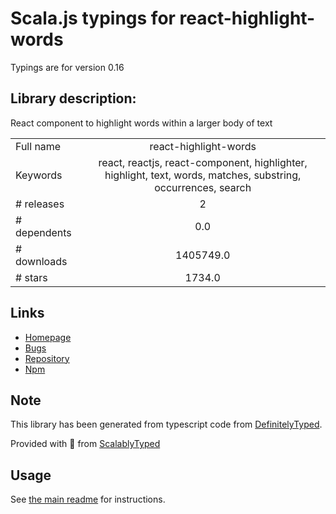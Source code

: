 
# Scala.js typings for react-highlight-words

Typings are for version 0.16

## Library description:
React component to highlight words within a larger body of text

|                    |                 |
| ------------------ | :-------------: |
| Full name          | react-highlight-words |
| Keywords           | react, reactjs, react-component, highlighter, highlight, text, words, matches, substring, occurrences, search |
| # releases         | 2 |
| # dependents       | 0.0 |
| # downloads        | 1405749.0 |
| # stars            | 1734.0 |

## Links
- [Homepage](https://github.com/bvaughn/react-highlight-words#readme)
- [Bugs](https://github.com/bvaughn/react-highlight-words/issues)
- [Repository](https://github.com/bvaughn/react-highlight-words)
- [Npm](https://www.npmjs.com/package/react-highlight-words)
    


## Note
This library has been generated from typescript code from [DefinitelyTyped](https://definitelytyped.org).

Provided with :purple_heart: from [ScalablyTyped](https://github.com/oyvindberg/ScalablyTyped)

## Usage
See [the main readme](../../readme.md) for instructions.


